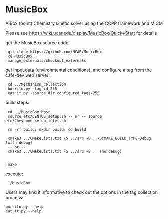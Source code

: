 # MusicBox
A Box (point) Chemistry kinetic solver using the CCPP framework and MICM

Please see https://wiki.ucar.edu/display/MusicBox/Quick+Start for details

get the MusicBox source code:
```
 git clone https://github.com/NCAR/MusicBox
 cd MusicBox
 manage_externals/checkout_externals
```    
get input data (environmental conditions), and configure a tag from the cafe-dev web server:
```
 cd ../Mechanism_collection
 burrito.py -tag_id 255
 eat_it.py -source_dir configured_tags/255
```
build steps:
```
 cd ../MusicBox_host
 source etc/CENTOS_setup.sh -- or -- source etc/Cheyenne_setup_intel.sh

 rm -rf build; mkdir build; cd build

 cmake3 ../CMakeLists.txt -S ../src -B . -DCMAKE_BUILD_TYPE=Debug (with debug)
 -- or --
 cmake3 ../CMakeLists.txt -S ../src -B .  (no debug)


 make
```
execute:
```
 ./MusicBox
```

Users may find it informative to check out the options in the tag collection process:
```
burrito.py --help
eat_it.py --help
```
